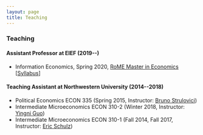 ```yaml
---
layout: page
title: Teaching
---
```

### Teaching
#### Assistant Professor at EIEF (2019--)

* Information Economics, Spring 2020, [RoME Master in Economics](http://www.romemaster.it/) [[Syllabus](assets/2020_Information_Economics_Syllabus.pdf)]

#### Teaching Assistant at Northwestern University (2014--2018)

* Political Economics ECON 335 (Spring 2015, Instructor: [Bruno Strulovici](http://faculty.wcas.northwestern.edu/~bhs675/))
* Intermediate Microeconomics ECON 310-2 (Winter 2018, Instructor: [Yingni Guo](http://yingniguo.com/))
* Intermediate Microeconomics ECON 310-1 (Fall 2014, Fall 2017, Instructor: [Eric Schulz](https://www.economics.northwestern.edu/people/directory/eric-schulz.html))
